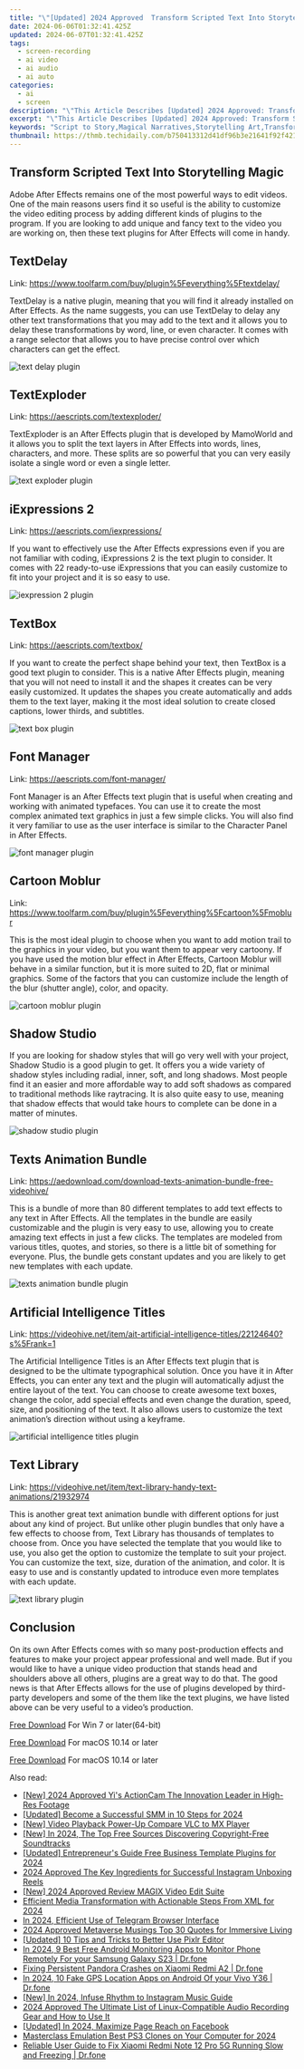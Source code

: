 ```yaml
---
title: "\"[Updated] 2024 Approved  Transform Scripted Text Into Storytelling Magic\""
date: 2024-06-06T01:32:41.425Z
updated: 2024-06-07T01:32:41.425Z
tags: 
  - screen-recording
  - ai video
  - ai audio
  - ai auto
categories: 
  - ai
  - screen
description: "\"This Article Describes [Updated] 2024 Approved: Transform Scripted Text Into Storytelling Magic\""
excerpt: "\"This Article Describes [Updated] 2024 Approved: Transform Scripted Text Into Storytelling Magic\""
keywords: "Script to Story,Magical Narratives,Storytelling Art,Transforming Texts,Engaging Stories,Creative Writing,Enchantment Tactics"
thumbnail: https://thmb.techidaily.com/b750413312d41df96b3e21641f92f421092aa15408d61475c9e34aa15be286e0.jpg
---
```


## Transform Scripted Text Into Storytelling Magic

Adobe After Effects remains one of the most powerful ways to edit videos. One of the main reasons users find it so useful is the ability to customize the video editing process by adding different kinds of plugins to the program. If you are looking to add unique and fancy text to the video you are working on, then these text plugins for After Effects will come in handy.

## TextDelay

Link: <https://www.toolfarm.com/buy/plugin%5Feverything%5Ftextdelay/>

TextDelay is a native plugin, meaning that you will find it already installed on After Effects. As the name suggests, you can use TextDelay to delay any other text transformations that you may add to the text and it allows you to delay these transformations by word, line, or even character. It comes with a range selector that allows you to have precise control over which characters can get the effect.

![text delay plugin](https://images.wondershare.com/filmora/article-images/2022/07/text-delay-plugin.jpg)

## TextExploder

Link: <https://aescripts.com/textexploder/>

TextExploder is an After Effects plugin that is developed by MamoWorld and it allows you to split the text layers in After Effects into words, lines, characters, and more. These splits are so powerful that you can very easily isolate a single word or even a single letter.

![text exploder plugin](https://images.wondershare.com/filmora/article-images/2022/07/text-exploder-plugin.jpg)

## iExpressions 2

Link: <https://aescripts.com/iexpressions/>

If you want to effectively use the After Effects expressions even if you are not familiar with coding, iExpressions 2 is the text plugin to consider. It comes with 22 ready-to-use iExpressions that you can easily customize to fit into your project and it is so easy to use.

![iexpression 2 plugin](https://images.wondershare.com/filmora/article-images/2022/07/iexpression-2-plugin.jpg)

## TextBox

Link: <https://aescripts.com/textbox/>

If you want to create the perfect shape behind your text, then TextBox is a good text plugin to consider. This is a native After Effects plugin, meaning that you will not need to install it and the shapes it creates can be very easily customized. It updates the shapes you create automatically and adds them to the text layer, making it the most ideal solution to create closed captions, lower thirds, and subtitles.

![text box plugin](https://images.wondershare.com/filmora/article-images/2022/07/text-box-plugin.jpg)

## Font Manager

Link: <https://aescripts.com/font-manager/>

Font Manager is an After Effects text plugin that is useful when creating and working with animated typefaces. You can use it to create the most complex animated text graphics in just a few simple clicks. You will also find it very familiar to use as the user interface is similar to the Character Panel in After Effects.

![font manager plugin](https://images.wondershare.com/filmora/article-images/2022/07/font-manager-plugin.jpg)

## Cartoon Moblur

Link: <https://www.toolfarm.com/buy/plugin%5Feverything%5Fcartoon%5Fmoblur>

This is the most ideal plugin to choose when you want to add motion trail to the graphics in your video, but you want them to appear very cartoony. If you have used the motion blur effect in After Effects, Cartoon Moblur will behave in a similar function, but it is more suited to 2D, flat or minimal graphics. Some of the factors that you can customize include the length of the blur (shutter angle), color, and opacity.

![cartoon moblur plugin](https://images.wondershare.com/filmora/article-images/2022/07/cartoon-moblur-plugin.jpg)

## Shadow Studio

If you are looking for shadow styles that will go very well with your project, Shadow Studio is a good plugin to get. It offers you a wide variety of shadow styles including radial, inner, soft, and long shadows. Most people find it an easier and more affordable way to add soft shadows as compared to traditional methods like raytracing. It is also quite easy to use, meaning that shadow effects that would take hours to complete can be done in a matter of minutes.

![shadow studio plugin](https://images.wondershare.com/filmora/article-images/2022/07/shadow-studio-plugin.jpg)

## Texts Animation Bundle

Link: <https://aedownload.com/download-texts-animation-bundle-free-videohive/>

This is a bundle of more than 80 different templates to add text effects to any text in After Effects. All the templates in the bundle are easily customizable and the plugin is very easy to use, allowing you to create amazing text effects in just a few clicks. The templates are modeled from various titles, quotes, and stories, so there is a little bit of something for everyone. Plus, the bundle gets constant updates and you are likely to get new templates with each update.

![texts animation bundle plugin](https://images.wondershare.com/filmora/article-images/2022/07/texts-animation-bundle-plugin.jpg)

## Artificial Intelligence Titles

Link: <https://videohive.net/item/ait-artificial-intelligence-titles/22124640?s%5Frank=1>

The Artificial Intelligence Titles is an After Effects text plugin that is designed to be the ultimate typographical solution. Once you have it in After Effects, you can enter any text and the plugin will automatically adjust the entire layout of the text. You can choose to create awesome text boxes, change the color, add special effects and even change the duration, speed, size, and positioning of the text. It also allows users to customize the text animation’s direction without using a keyframe.

![artificial intelligence titles plugin](https://images.wondershare.com/filmora/article-images/2022/07/artificial-intelligence-titles-plugin.jpg)

## Text Library

Link: <https://videohive.net/item/text-library-handy-text-animations/21932974>

This is another great text animation bundle with different options for just about any kind of project. But unlike other plugin bundles that only have a few effects to choose from, Text Library has thousands of templates to choose from. Once you have selected the template that you would like to use, you also get the option to customize the template to suit your project. You can customize the text, size, duration of the animation, and color. It is easy to use and is constantly updated to introduce even more templates with each update.

![text library plugin](https://images.wondershare.com/filmora/article-images/2022/07/text-library-plugin.jpg)

## Conclusion

On its own After Effects comes with so many post-production effects and features to make your project appear professional and well made. But if you would like to have a unique video production that stands head and shoulders above all others, plugins are a great way to do that. The good news is that After Effects allows for the use of plugins developed by third-party developers and some of the them like the text plugins, we have listed above can be very useful to a video’s production.

[Free Download](https://tools.techidaily.com/wondershare/filmora/download/) For Win 7 or later(64-bit)

[Free Download](https://tools.techidaily.com/wondershare/filmora/download/) For macOS 10.14 or later

[Free Download](https://tools.techidaily.com/wondershare/filmora/download/) For macOS 10.14 or later

<ins class="adsbygoogle"
     style="display:block"
     data-ad-format="autorelaxed"
     data-ad-client="ca-pub-7571918770474297"
     data-ad-slot="1223367746"></ins>

<ins class="adsbygoogle"
     style="display:block"
     data-ad-format="autorelaxed"
     data-ad-client="ca-pub-7571918770474297"
     data-ad-slot="1223367746"></ins>



<ins class="adsbygoogle"
     style="display:block"
     data-ad-client="ca-pub-7571918770474297"
     data-ad-slot="8358498916"
     data-ad-format="auto"
     data-full-width-responsive="true"></ins>


<span class="atpl-alsoreadstyle">Also read:</span>
<div><ul>
<li><a href="https://vp-tips.techidaily.com/new-2024-approved-yis-actioncam-the-innovation-leader-in-high-res-footage/"><u>[New] 2024 Approved  Yi's ActionCam  The Innovation Leader in High-Res Footage</u></a></li>
<li><a href="https://vp-tips.techidaily.com/updated-become-a-successful-smm-in-10-steps-for-2024/"><u>[Updated] Become a Successful SMM in 10 Steps for 2024</u></a></li>
<li><a href="https://vp-tips.techidaily.com/new-video-playback-power-up-compare-vlc-to-mx-player/"><u>[New] Video Playback Power-Up  Compare VLC to MX Player</u></a></li>
<li><a href="https://vp-tips.techidaily.com/new-in-2024-the-top-free-sources-discovering-copyright-free-soundtracks/"><u>[New] In 2024, The Top Free Sources  Discovering Copyright-Free Soundtracks</u></a></li>
<li><a href="https://vp-tips.techidaily.com/updated-entrepreneurs-guide-free-business-template-plugins-for-2024/"><u>[Updated] Entrepreneur's Guide  Free Business Template Plugins for 2024</u></a></li>
<li><a href="https://vp-tips.techidaily.com/2024-approved-the-key-ingredients-for-successful-instagram-unboxing-reels/"><u>2024 Approved  The Key Ingredients for Successful Instagram Unboxing Reels</u></a></li>
<li><a href="https://vp-tips.techidaily.com/new-2024-approved-review-magix-video-edit-suite/"><u>[New] 2024 Approved  Review  MAGIX Video Edit Suite</u></a></li>
<li><a href="https://vp-tips.techidaily.com/efficient-media-transformation-with-actionable-steps-from-xml-for-2024/"><u>Efficient Media Transformation with Actionable Steps From XML for 2024</u></a></li>
<li><a href="https://vp-tips.techidaily.com/in-2024-efficient-use-of-telegram-browser-interface/"><u>In 2024, Efficient Use of Telegram Browser Interface</u></a></li>
<li><a href="https://extra-support.techidaily.com/2024-approved-metaverse-musings-top-30-quotes-for-immersive-living/"><u>2024 Approved  Metaverse Musings  Top 30 Quotes for Immersive Living</u></a></li>
<li><a href="https://extra-approaches.techidaily.com/updated-10-tips-and-tricks-to-better-use-pixlr-editor/"><u>[Updated] 10 Tips and Tricks to Better Use Pixlr Editor</u></a></li>
<li><a href="https://android-location.techidaily.com/in-2024-9-best-free-android-monitoring-apps-to-monitor-phone-remotely-for-your-samsung-galaxy-s23-drfone-by-drfone-virtual/"><u>In 2024, 9 Best Free Android Monitoring Apps to Monitor Phone Remotely For your Samsung Galaxy S23 | Dr.fone</u></a></li>
<li><a href="https://howto.techidaily.com/fixing-persistent-pandora-crashes-on-xiaomi-redmi-a2-drfone-by-drfone-fix-android-problems-fix-android-problems/"><u>Fixing Persistent Pandora Crashes on Xiaomi Redmi A2 | Dr.fone</u></a></li>
<li><a href="https://android-location.techidaily.com/in-2024-10-fake-gps-location-apps-on-android-of-your-vivo-y36-drfone-by-drfone-virtual/"><u>In 2024, 10 Fake GPS Location Apps on Android Of your Vivo Y36 | Dr.fone</u></a></li>
<li><a href="https://instagram-video-files.techidaily.com/new-in-2024-infuse-rhythm-to-instagram-music-guide/"><u>[New] In 2024, Infuse Rhythm to Instagram  Music Guide</u></a></li>
<li><a href="https://sound-tweaking.techidaily.com/2024-approved-the-ultimate-list-of-linux-compatible-audio-recording-gear-and-how-to-use-it/"><u>2024 Approved The Ultimate List of Linux-Compatible Audio Recording Gear and How to Use It</u></a></li>
<li><a href="https://facebook-video-recording.techidaily.com/updated-in-2024-maximize-page-reach-on-facebook/"><u>[Updated] In 2024, Maximize Page Reach on Facebook</u></a></li>
<li><a href="https://screen-recording.techidaily.com/masterclass-emulation-best-ps3-clones-on-your-computer-for-2024/"><u>Masterclass Emulation  Best PS3 Clones on Your Computer for 2024</u></a></li>
<li><a href="https://fix-guide.techidaily.com/reliable-user-guide-to-fix-xiaomi-redmi-note-12-pro-5g-running-slow-and-freezing-drfone-by-drfone-fix-android-problems-fix-android-problems/"><u>Reliable User Guide to Fix Xiaomi Redmi Note 12 Pro 5G Running Slow and Freezing | Dr.fone</u></a></li>
</ul></div>
